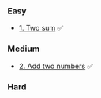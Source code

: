 
### Easy

* [1. Two sum](/easy/1_two_sum/requirements.md) ✅

### Medium

* [2. Add two numbers](/medium/2_add_two_numbers/requirements.md) ✅


### Hard
